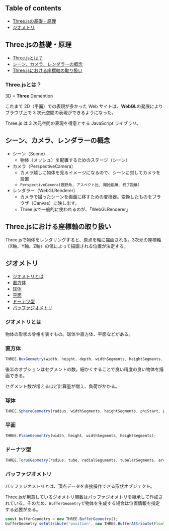 ## Table of contents

- [Three.jsの基礎・原理](#threejsの基礎原理)
- [ジオメトリ](#ジオメトリ)

## Three.jsの基礎・原理

- [Three.jsとは？](#threejsとは)
- [シーン、カメラ、レンダラーの概念](#シーンカメラレンダラーの概念)
- [Three.jsにおける座標軸の取り扱い](#threejsにおける座標軸の取り扱い)

### Three.jsとは？

3D = **Three** Demention

これまで 2D（平面）での表現が多かった Web サイトは、**WebGL**の発展によりブラウザ上で 3 次元空間の表現ができるようになった。

Three.js は 3 次元空間の表現を得意とする JavaScript ライブラリ。

## シーン、カメラ、レンダラーの概念

- シーン（Scene）
  - 物体（メッシュ）を配置するためのステージ（シーン）
- カメラ（PerspectiveCamera）
  - カメラ越しに物体を見るイメージになるので、シーンに対してカメラを設置
  - `PerspectiveCamera(視野角, アスペクト比, 開始距離, 終了距離)`
- レンダラー（WebGLRenderer）
  - カメラで撮ったシーンを画面に移すための変換器。変換したものをブラウザ（Canvas）に映し出す。
  - Three.jsで一般的に使われるのが、「WebGLRenderer」

## Three.jsにおける座標軸の取り扱い

Three.jsで物体をレンダリングすると、原点を軸に描画される。3次元の座標軸（X軸、Y軸、Z軸）の値によって描画される位置が決定する。

## ジオメトリ

- [ジオメトリとは](#ジオメトリとは)
- [直方体](#直方体)
- [球体](#球体)
- [平面](#平面)
- [ドーナツ型](#ドーナツ型)
- [バッファジオメトリ](#バッファジオメトリ)

### ジオメトリとは

物体の形状の骨格を表すもの。球体や直方体、平面などがある。

### 直方体

```js
THREE.BoxGeometry(width, height, depth, widthSegments, heightSegments, depthSegments);
```

後半のオブションはセグメントの数。細かくすることで良い精度の良い物体を描画できる。

セグメント数が増えるほど計算量が増え、負荷がかかる。

### 球体

```js
THREE.SphereGeometry(radius, widthSegments, heightSegments, phiStart, phiLength, thetaStart, thetaLength);
```

### 平面

```js
THREE.PlaneGeomentry(width, height, widthSegments, heightSegments);
```

### ドーナツ型

```js
THREE.TorusGeometry(radius, tube, radialSeguments, tubularSegments, arc);
```

### バッファジオメトリ

バッファジオメトリとは、頂点データを直接操作できる形状オブジェクト。

Three.jsが用意しているジオメトリ関数はバッファジオメトリを継承して作成されている。そのため、`BufferGeometry`で物体を生成する場合は位置情報を指定する必要がある。

```js
const bufferGeometry = new THREE.BufferGeometry();
bufferGeometry.setAttribute('position', new THREE.BufferAttribute(Float32Array, 3));
```
